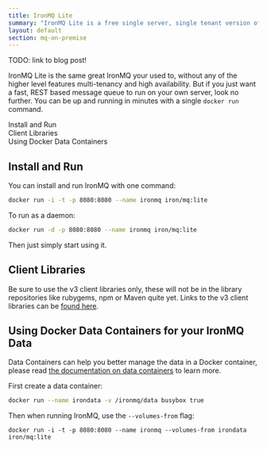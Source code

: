 ```yaml
---
title: IronMQ Lite
summary: "IronMQ Lite is a free single server, single tenant version of IronMQ."
layout: default
section: mq-on-premise
---
```


<p class="subtitle">
<!--   IronMQ Lite is a free single server, single tenant version of IronMQ. -->
</p>

TODO: link to blog post!

IronMQ Lite is the same great IronMQ your used to, without any of the higher level features multi-tenancy and
  high availability. But if you just want a fast, REST based message queue to run on your own server, look no further. 
  You can be up and running in minutes with a single `docker run` command. 

<section id="toc">
  <ul>
    <li><a href="#install">Install and Run</a></li>
    <li><a href="#libraries">Client Libraries</a></li>
    <li><a href="#datacontainers">Using Docker Data Containers</a></li>
  </ul>
</section>

<h2 id="install">Install and Run</h2>

You can install and run IronMQ with one command:

```sh
docker run -i -t -p 8080:8080 --name ironmq iron/mq:lite
```

To run as a daemon:

```sh
docker run -d -p 8080:8080 --name ironmq iron/mq:lite
```

Then just simply start using it. 

<h2 id="libraries">Client Libraries</h2>

Be sure to use the v3 client libraries only, these will not be in the library repositories
like rubygems, npm or Maven quite yet. Links to the v3 client libraries can be [found here](/mq/3/libraries/).

<h2 id="datacontainers">Using Docker Data Containers for your IronMQ Data</h2>

Data Containers can help you better manage the data in a Docker container, please
read [the documentation on data containers](https://docs.docker.com/userguide/dockervolumes/#creating-and-mounting-a-data-volume-container) to learn more. 

First create a data container:

```sh
docker run --name irondata -v /ironmq/data busybox true
```

Then when running IronMQ, use the `--volumes-from` flag:

```
docker run -i -t -p 8080:8080 --name ironmq --volumes-from irondata iron/mq:lite
```

